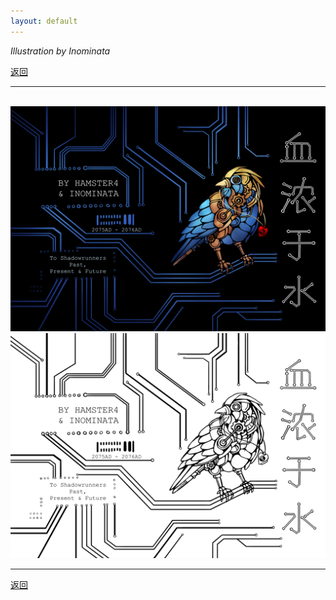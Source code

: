 ```yaml
---
layout: default
---
```


_Illustration by Inominata_

[返回](../)

* * *

<br />

<img src="../docs/assets/images/blood_is_thicker_than_water.png" width="750" />

<br />

<img src="../docs/assets/images/washedout_blood_is_thicker_than_water.png" width="750" />

<br />

* * *

[返回](../)

<br/>
